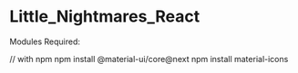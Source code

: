# Little_Nightmares_React

Modules Required:

// with npm
npm install @material-ui/core@next
npm install material-icons
